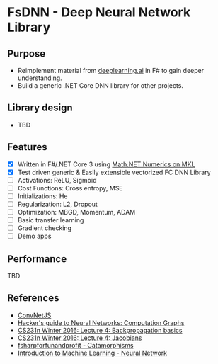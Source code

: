 # FsDNN - Deep Neural Network Library

## Purpose

- Reimplement material from [deeplearning.ai](https://www.deeplearning.ai/) in F# to gain deeper understanding.
- Build a generic .NET Core DNN library for other projects.

## Library design

- TBD

## Features

- [x] Written in F#/.NET Core 3 using [Math.NET Numerics on MKL](https://numerics.mathdotnet.com/) 
- [x] Test driven generic & Easily extensible vectorized FC DNN Library
- [ ] Activations: ReLU, Sigmoid
- [ ] Cost Functions: Cross entropy, MSE
- [ ] Initializations: He
- [ ] Regularization: L2, Dropout
- [ ] Optimization: MBGD, Momentum, ADAM
- [ ] Basic transfer learning
- [ ] Gradient checking
- [ ] Demo apps

## Performance

TBD

## References

- [ConvNetJS](https://cs.stanford.edu/people/karpathy/convnetjs/docs.html)
- [Hacker's guide to Neural Networks: Computation Graphs](https://karpathy.github.io/neuralnets/)
- [CS231n Winter 2016: Lecture 4: Backpropagation basics](https://www.youtube.com/watch?v=i94OvYb6noo&t=392)
- [CS231n Winter 2016: Lecture 4: Jacobians](https://www.youtube.com/watch?v=i94OvYb6noo&t=2609)
- [fsharpforfunandprofit - Catamorphisms](https://fsharpforfunandprofit.com/posts/recursive-types-and-folds-3/#container)
- [Introduction to Machine Learning - Neural Network](https://tomaszgolan.github.io/introduction_to_machine_learning/markdown/introduction_to_machine_learning_04_nn/introduction_to_machine_learning_04_nn/)
